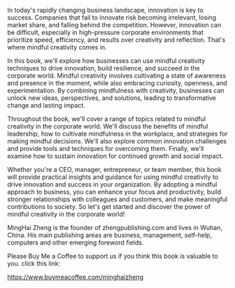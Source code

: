 

In today's rapidly changing business landscape, innovation is key to success. Companies that fail to innovate risk becoming irrelevant, losing market share, and falling behind the competition. However, innovation can be difficult, especially in high-pressure corporate environments that prioritize speed, efficiency, and results over creativity and reflection. That's where mindful creativity comes in.

In this book, we'll explore how businesses can use mindful creativity techniques to drive innovation, build resilience, and succeed in the corporate world. Mindful creativity involves cultivating a state of awareness and presence in the moment, while also embracing curiosity, openness, and experimentation. By combining mindfulness with creativity, businesses can unlock new ideas, perspectives, and solutions, leading to transformative change and lasting impact.

Throughout the book, we'll cover a range of topics related to mindful creativity in the corporate world. We'll discuss the benefits of mindful leadership, how to cultivate mindfulness in the workplace, and strategies for making mindful decisions. We'll also explore common innovation challenges and provide tools and techniques for overcoming them. Finally, we'll examine how to sustain innovation for continued growth and social impact.

Whether you're a CEO, manager, entrepreneur, or team member, this book will provide practical insights and guidance for using mindful creativity to drive innovation and success in your organization. By adopting a mindful approach to business, you can enhance your focus and productivity, build stronger relationships with colleagues and customers, and make meaningful contributions to society. So let's get started and discover the power of mindful creativity in the corporate world!

MingHai Zheng is the founder of zhengpublishing.com and lives in Wuhan, China. His main publishing areas are business, management, self-help, computers and other emerging foreword fields.

Please Buy Me a Coffee to support us if you think this book is valuable to you. click this link:

https://www.buymeacoffee.com/minghaizheng
